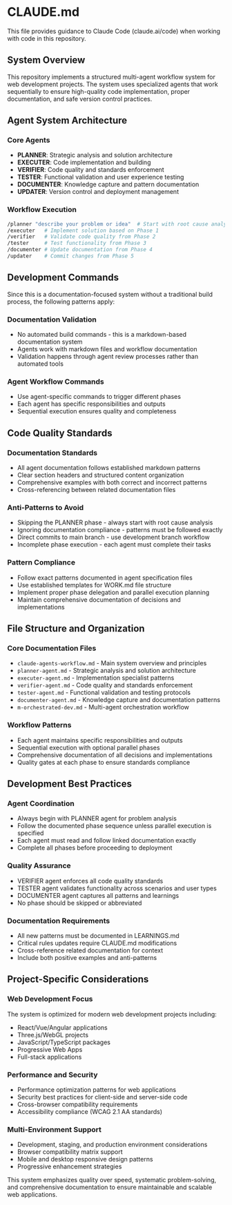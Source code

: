 # CLAUDE.md

This file provides guidance to Claude Code (claude.ai/code) when working with code in this repository.

## System Overview

This repository implements a structured multi-agent workflow system for web development projects. The system uses specialized agents that work sequentially to ensure high-quality code implementation, proper documentation, and safe version control practices.

## Agent System Architecture

### Core Agents
- **PLANNER**: Strategic analysis and solution architecture
- **EXECUTER**: Code implementation and building  
- **VERIFIER**: Code quality and standards enforcement
- **TESTER**: Functional validation and user experience testing
- **DOCUMENTER**: Knowledge capture and pattern documentation
- **UPDATER**: Version control and deployment management

### Workflow Execution
```bash
/planner "describe your problem or idea"  # Start with root cause analysis
/executer   # Implement solution based on Phase 1
/verifier   # Validate code quality from Phase 2  
/tester     # Test functionality from Phase 3
/documenter # Update documentation from Phase 4
/updater    # Commit changes from Phase 5
```

## Development Commands

Since this is a documentation-focused system without a traditional build process, the following patterns apply:

### Documentation Validation
- No automated build commands - this is a markdown-based documentation system
- Agents work with markdown files and workflow documentation
- Validation happens through agent review processes rather than automated tools

### Agent Workflow Commands
- Use agent-specific commands to trigger different phases
- Each agent has specific responsibilities and outputs
- Sequential execution ensures quality and completeness

## Code Quality Standards

### Documentation Standards
- All agent documentation follows established markdown patterns
- Clear section headers and structured content organization
- Comprehensive examples with both correct and incorrect patterns
- Cross-referencing between related documentation files

### Anti-Patterns to Avoid
- Skipping the PLANNER phase - always start with root cause analysis
- Ignoring documentation compliance - patterns must be followed exactly
- Direct commits to main branch - use development branch workflow
- Incomplete phase execution - each agent must complete their tasks

### Pattern Compliance
- Follow exact patterns documented in agent specification files
- Use established templates for WORK.md file structure
- Implement proper phase delegation and parallel execution planning
- Maintain comprehensive documentation of decisions and implementations

## File Structure and Organization

### Core Documentation Files
- `claude-agents-workflow.md` - Main system overview and principles
- `planner-agent.md` - Strategic analysis and solution architecture
- `executer-agent.md` - Implementation specialist patterns
- `verifier-agent.md` - Code quality and standards enforcement
- `tester-agent.md` - Functional validation and testing protocols
- `documenter-agent.md` - Knowledge capture and documentation patterns
- `m-orchestrated-dev.md` - Multi-agent orchestration workflow

### Workflow Patterns
- Each agent maintains specific responsibilities and outputs
- Sequential execution with optional parallel phases
- Comprehensive documentation of all decisions and implementations
- Quality gates at each phase to ensure standards compliance

## Development Best Practices

### Agent Coordination
- Always begin with PLANNER agent for problem analysis
- Follow the documented phase sequence unless parallel execution is specified
- Each agent must read and follow linked documentation exactly
- Complete all phases before proceeding to deployment

### Quality Assurance
- VERIFIER agent enforces all code quality standards
- TESTER agent validates functionality across scenarios and user types
- DOCUMENTER agent captures all patterns and learnings
- No phase should be skipped or abbreviated

### Documentation Requirements
- All new patterns must be documented in LEARNINGS.md
- Critical rules updates require CLAUDE.md modifications
- Cross-reference related documentation for context
- Include both positive examples and anti-patterns

## Project-Specific Considerations

### Web Development Focus
The system is optimized for modern web development projects including:
- React/Vue/Angular applications
- Three.js/WebGL projects  
- JavaScript/TypeScript packages
- Progressive Web Apps
- Full-stack applications

### Performance and Security
- Performance optimization patterns for web applications
- Security best practices for client-side and server-side code
- Cross-browser compatibility requirements
- Accessibility compliance (WCAG 2.1 AA standards)

### Multi-Environment Support
- Development, staging, and production environment considerations
- Browser compatibility matrix support
- Mobile and desktop responsive design patterns
- Progressive enhancement strategies

This system emphasizes quality over speed, systematic problem-solving, and comprehensive documentation to ensure maintainable and scalable web applications.